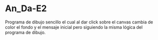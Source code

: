 # An_Da-E2

Programa de dibujo sencillo el cual al dar click sobre el canvas cambia de color el fondo y el mensaje inicial pero siguiendo la misma lógica del programa de dibujo.
